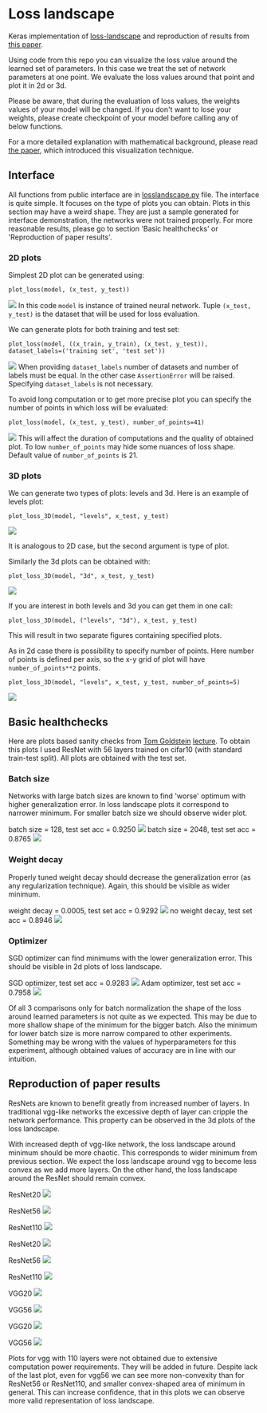 # Loss landscape

Keras implementation of [loss-landscape](https://github.com/tomgoldstein/loss-landscape) and reproduction of results from [this paper](https://arxiv.org/abs/1712.09913).

Using code from this repo you can visualize the loss value around the learned set of parameters. In this case we treat the set of network parameters at one point. We evaluate the loss values around that point and plot it in 2d or 3d.

Please be aware, that during the evaluation of loss values, the weights values of your model will be changed. If you don't want to lose your weights, please create checkpoint of your model before calling any of below functions.

For a more detailed explanation with mathematical background, please read [the paper](https://arxiv.org/abs/1712.09913), which introduced this visualization technique.

## Interface

All functions from public interface are in [losslandscape.py](losslandscape.py) file. The interface is quite simple. It focuses on the type of plots you can obtain. Plots in this section may have a weird shape. They are just a sample generated for interface demonstration, the networks were not trained properly. For more reasonable results, please go to section 'Basic healthchecks' or 'Reproduction of paper results'.

### 2D plots

Simplest 2D plot can be generated using:
```
plot_loss(model, (x_test, y_test))
```
![](readme_files/2d_example1.png)
In this code <code>model</code> is instance of trained neural network. Tuple <code>(x_test, y_test)</code> is the dataset that will be used for loss evaluation. 
  
We can generate plots for both training and test set:
```
plot_loss(model, ((x_train, y_train), (x_test, y_test)), dataset_labels=('training set', 'test set'))
```
![](readme_files/2d_example2.png)
When providing <code>dataset_labels</code> number of datasets and number of labels must be equal. In the other case <code>AssertionError</code> will be raised. Specifying <code>dataset_labels</code> is not necessary.

To avoid long computation or to get more precise plot you can specify the number of points in which loss will be evaluated:
```
plot_loss(model, (x_test, y_test), number_of_points=41)
```
![](readme_files/2d_example3.png)
This will affect the duration of computations and the quality of obtained plot. To low <code>number_of_points</code> may hide some nuances of loss shape. Default value of <code>number_of_points</code> is 21.


### 3D plots

We can generate two types of plots: levels and 3d.
Here is an example of levels plot:
```
plot_loss_3D(model, "levels", x_test, y_test)
```
![](readme_files/3d_example1.png)

It is analogous to 2D case, but the second argument is type of plot. 

Similarly the 3d plots can be obtained with:
```
plot_loss_3D(model, "3d", x_test, y_test)
```
![](readme_files/3d_example2.png)

If you are interest in both levels and 3d you can get them in one call:
```
plot_loss_3D(model, ("levels", "3d"), x_test, y_test)
```
This will result in two separate figures containing specified plots.

As in 2d case there is possibility to specify number of points. Here number of points is defined per axis, so the x-y grid of plot will have <code>number_of_points**2</code> points.
```
plot_loss_3D(model, "levels", x_test, y_test, number_of_points=5)
```
![](readme_files/3d_example3.png)

## Basic healthchecks

Here are plots based sanity checks from [Tom Goldstein](https://github.com/tomgoldstein) [lecture](https://www.youtube.com/watch?v=78vq6kgsTa8). To obtain this plots I used ResNet with 56 layers trained on cifar10 (with standard train-test split). All plots are obtained with the test set.

### Batch size

 Networks with large batch sizes are known to find 'worse' optimum with higher generalization error. In loss landscape plots it correspond to narrower minimum. For smaller batch size we should observe wider plot.

batch size = 128, test set acc = 0.9250
![](readme_files/healthcheck_batchsize_128.png)
batch size = 2048, test set acc = 0.8765
![](readme_files/healthcheck_batchsize_2048.png)

### Weight decay

Properly tuned weight decay should decrease the generalization error (as any regularization technique). Again, this should be visible as wider minimum.

weight decay = 0.0005, test set acc = 0.9292
![](readme_files/healthcheck_weight_decay_0005.png)
no weight decay, test set acc = 0.8946
![](readme_files/healthcheck_weight_decay_None.png)

### Optimizer

SGD optimizer can find minimums with the lower generalization error. This should be visible in 2d plots of loss landscape.

SGD optimizer, test set acc = 0.9283
![](readme_files/healthcheck_optimizer_SGD.png)
Adam optimizer, test set acc = 0.7958
![](readme_files/healthcheck_optimizer_Adam.png)


Of all 3 comparisons only for batch normalization the shape of the loss around learned parameters is not quite as we expected. This may be due to more shallow shape of the minimum for the bigger batch. Also the minimum for lower batch size is more narrow compared to other experiments. Something may be wrong with the values of hyperparameters for this experiment, although obtained values of accuracy are in line with our intuition.

## Reproduction of paper results

ResNets are known to benefit greatly from increased number of layers. In traditional vgg-like networks the excessive depth of layer can cripple the network performance. This property can be observed in the 3d plots of the loss landscape. 

With increased depth of vgg-like network, the loss landscape around minimum should be more chaotic. This corresponds to wider minimum from previous section. We expect the loss landscape around vgg to become less convex as we add more layers. On the other hand, the loss landscape around the ResNet should remain convex.

ResNet20
![](readme_files/resnet20.png)

ResNet56
![](readme_files/resnet56.png)

ResNet110
![](readme_files/resnet110.png)

ResNet20
![](readme_files/resnet20_3d.png)

ResNet56
![](readme_files/resnet56_3d.png)

ResNet110
![](readme_files/resnet110_3d.png)


VGG20
![](readme_files/vgglike20.png)

VGG56
![](readme_files/vgglike56.png)

VGG20
![](readme_files/vgglike20_3d.png)

VGG56
![](readme_files/vgglike56_3d.png)

Plots for vgg with 110 layers were not obtained due to extensive computation power requirements. They will be added in future. Despite lack of the last plot, even for vgg56 we can see more non-convexity than for ResNet56 or ResNet110, and smaller convex-shaped area of minimum in general. This can increase confidence, that in this plots we can observe more valid representation of loss landscape.